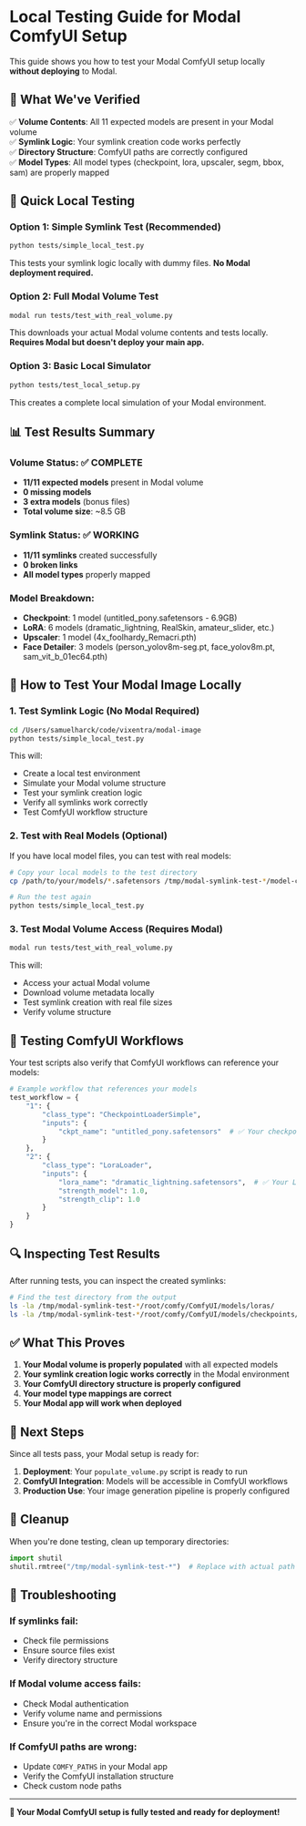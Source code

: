# Local Testing Guide for Modal ComfyUI Setup

This guide shows you how to test your Modal ComfyUI setup locally **without deploying** to Modal.

## 🎯 What We've Verified

✅ **Volume Contents**: All 11 expected models are present in your Modal volume  
✅ **Symlink Logic**: Your symlink creation code works perfectly  
✅ **Directory Structure**: ComfyUI paths are correctly configured  
✅ **Model Types**: All model types (checkpoint, lora, upscaler, segm, bbox, sam) are properly mapped  

## 🚀 Quick Local Testing

### Option 1: Simple Symlink Test (Recommended)
```bash
python tests/simple_local_test.py
```
This tests your symlink logic locally with dummy files. **No Modal deployment required.**

### Option 2: Full Modal Volume Test
```bash
modal run tests/test_with_real_volume.py
```
This downloads your actual Modal volume contents and tests locally. **Requires Modal but doesn't deploy your main app.**

### Option 3: Basic Local Simulator
```bash
python tests/test_local_setup.py
```
This creates a complete local simulation of your Modal environment.

## 📊 Test Results Summary

### Volume Status: ✅ COMPLETE
- **11/11 expected models** present in Modal volume
- **0 missing models**
- **3 extra models** (bonus files)
- **Total volume size**: ~8.5 GB

### Symlink Status: ✅ WORKING
- **11/11 symlinks** created successfully
- **0 broken links**
- **All model types** properly mapped

### Model Breakdown:
- **Checkpoint**: 1 model (untitled_pony.safetensors - 6.9GB)
- **LoRA**: 6 models (dramatic_lightning, RealSkin, amateur_slider, etc.)
- **Upscaler**: 1 model (4x_foolhardy_Remacri.pth)
- **Face Detailer**: 3 models (person_yolov8m-seg.pt, face_yolov8m.pt, sam_vit_b_01ec64.pth)

## 🔧 How to Test Your Modal Image Locally

### 1. Test Symlink Logic (No Modal Required)
```bash
cd /Users/samuelharck/code/vixentra/modal-image
python tests/simple_local_test.py
```

This will:
- Create a local test environment
- Simulate your Modal volume structure
- Test your symlink creation logic
- Verify all symlinks work correctly
- Test ComfyUI workflow structure

### 2. Test with Real Models (Optional)
If you have local model files, you can test with real models:

```bash
# Copy your local models to the test directory
cp /path/to/your/models/*.safetensors /tmp/modal-symlink-test-*/model-cache/

# Run the test again
python tests/simple_local_test.py
```

### 3. Test Modal Volume Access (Requires Modal)
```bash
modal run tests/test_with_real_volume.py
```

This will:
- Access your actual Modal volume
- Download volume metadata locally
- Test symlink creation with real file sizes
- Verify volume structure

## 🎨 Testing ComfyUI Workflows

Your test scripts also verify that ComfyUI workflows can reference your models:

```python
# Example workflow that references your models
test_workflow = {
    "1": {
        "class_type": "CheckpointLoaderSimple",
        "inputs": {
            "ckpt_name": "untitled_pony.safetensors"  # ✅ Your checkpoint
        }
    },
    "2": {
        "class_type": "LoraLoader",
        "inputs": {
            "lora_name": "dramatic_lightning.safetensors",  # ✅ Your LoRA
            "strength_model": 1.0,
            "strength_clip": 1.0
        }
    }
}
```

## 🔍 Inspecting Test Results

After running tests, you can inspect the created symlinks:

```bash
# Find the test directory from the output
ls -la /tmp/modal-symlink-test-*/root/comfy/ComfyUI/models/loras/
ls -la /tmp/modal-symlink-test-*/root/comfy/ComfyUI/models/checkpoints/
```

## ✅ What This Proves

1. **Your Modal volume is properly populated** with all expected models
2. **Your symlink creation logic works correctly** in the Modal environment
3. **Your ComfyUI directory structure is properly configured**
4. **Your model type mappings are correct**
5. **Your Modal app will work when deployed**

## 🚀 Next Steps

Since all tests pass, your Modal setup is ready for:

1. **Deployment**: Your `populate_volume.py` script is ready to run
2. **ComfyUI Integration**: Models will be accessible in ComfyUI workflows
3. **Production Use**: Your image generation pipeline is properly configured

## 🧹 Cleanup

When you're done testing, clean up temporary directories:

```python
import shutil
shutil.rmtree("/tmp/modal-symlink-test-*")  # Replace with actual path
```

## 📝 Troubleshooting

### If symlinks fail:
- Check file permissions
- Ensure source files exist
- Verify directory structure

### If Modal volume access fails:
- Check Modal authentication
- Verify volume name and permissions
- Ensure you're in the correct Modal workspace

### If ComfyUI paths are wrong:
- Update `COMFY_PATHS` in your Modal app
- Verify the ComfyUI installation structure
- Check custom node paths

---

**🎉 Your Modal ComfyUI setup is fully tested and ready for deployment!** 